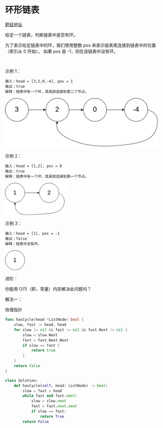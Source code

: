 
# 环形链表

[题目地址](https://leetcode-cn.com/problems/linked-list-cycle/)

给定一个链表，判断链表中是否有环。

为了表示给定链表中的环，我们使用整数 pos 来表示链表尾连接到链表中的位置（索引从 0 开始）。 如果 pos 是 -1，则在该链表中没有环。

 

示例 1：

```
输入：head = [3,2,0,-4], pos = 1
输出：true
解释：链表中有一个环，其尾部连接到第二个节点。
```

![circularlinkedlist](./141/circularlinkedlist.png)

示例 2：

```
输入：head = [1,2], pos = 0
输出：true
解释：链表中有一个环，其尾部连接到第一个节点。
```
![circularlinkedlist2](./141/circularlinkedlist_test2.png)


示例 3：

```
输入：head = [1], pos = -1
输出：false
解释：链表中没有环。
```
![circularlinkedlist3](./141/circularlinkedlist_test3.png)
 

进阶：

你能用 O(1)（即，常量）内存解决此问题吗？


解法一：

快慢指针

```go
func hasCycle(head *ListNode) bool {
    slow, fast := head, head
    for slow != nil && fast != nil && fast.Next != nil {
        slow = slow.Next
        fast = fast.Next.Next
        if slow == fast {
            return true
        }
    }
    return false
}
```

```python
class Solution:
    def hasCycle(self, head: ListNode) -> bool:
        slow = fast = head
        while fast and fast.next:
            slow = slow.next
            fast = fast.next.next
            if slow == fast:
                return True
        return False
```